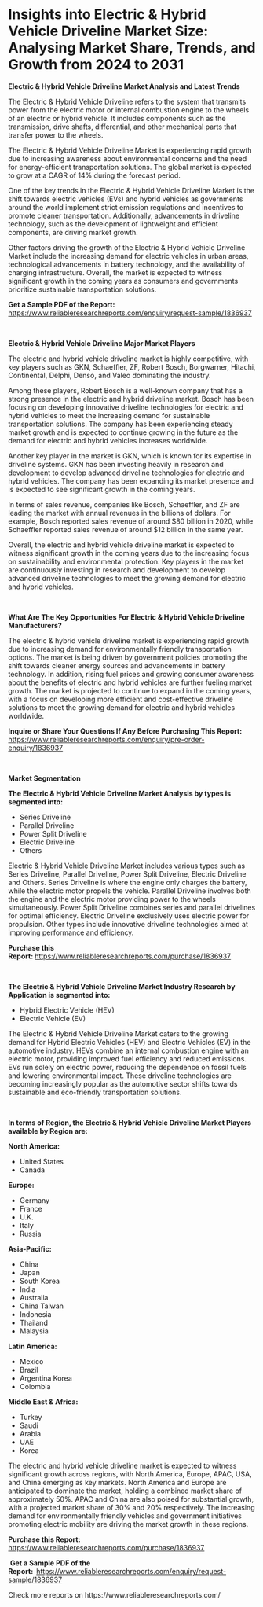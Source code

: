 <p><h1>Insights into Electric & Hybrid Vehicle Driveline Market Size: Analysing Market Share, Trends, and Growth from 2024 to 2031</h1></p><p><strong>Electric & Hybrid Vehicle Driveline Market Analysis and Latest Trends</strong></p>
<p><p>The Electric & Hybrid Vehicle Driveline refers to the system that transmits power from the electric motor or internal combustion engine to the wheels of an electric or hybrid vehicle. It includes components such as the transmission, drive shafts, differential, and other mechanical parts that transfer power to the wheels.</p><p>The Electric & Hybrid Vehicle Driveline Market is experiencing rapid growth due to increasing awareness about environmental concerns and the need for energy-efficient transportation solutions. The global market is expected to grow at a CAGR of 14% during the forecast period.</p><p>One of the key trends in the Electric & Hybrid Vehicle Driveline Market is the shift towards electric vehicles (EVs) and hybrid vehicles as governments around the world implement strict emission regulations and incentives to promote cleaner transportation. Additionally, advancements in driveline technology, such as the development of lightweight and efficient components, are driving market growth.</p><p>Other factors driving the growth of the Electric & Hybrid Vehicle Driveline Market include the increasing demand for electric vehicles in urban areas, technological advancements in battery technology, and the availability of charging infrastructure. Overall, the market is expected to witness significant growth in the coming years as consumers and governments prioritize sustainable transportation solutions.</p></p>
<p><strong>Get a Sample PDF of the Report:&nbsp;</strong> <a href="https://www.reliableresearchreports.com/enquiry/request-sample/1836937">https://www.reliableresearchreports.com/enquiry/request-sample/1836937</a></p>
<p>&nbsp;</p>
<p><strong>Electric & Hybrid Vehicle Driveline Major Market Players</strong></p>
<p><p>The electric and hybrid vehicle driveline market is highly competitive, with key players such as GKN, Schaeffler, ZF, Robert Bosch, Borgwarner, Hitachi, Continental, Delphi, Denso, and Valeo dominating the industry. </p><p>Among these players, Robert Bosch is a well-known company that has a strong presence in the electric and hybrid driveline market. Bosch has been focusing on developing innovative driveline technologies for electric and hybrid vehicles to meet the increasing demand for sustainable transportation solutions. The company has been experiencing steady market growth and is expected to continue growing in the future as the demand for electric and hybrid vehicles increases worldwide.</p><p>Another key player in the market is GKN, which is known for its expertise in driveline systems. GKN has been investing heavily in research and development to develop advanced driveline technologies for electric and hybrid vehicles. The company has been expanding its market presence and is expected to see significant growth in the coming years.</p><p>In terms of sales revenue, companies like Bosch, Schaeffler, and ZF are leading the market with annual revenues in the billions of dollars. For example, Bosch reported sales revenue of around $80 billion in 2020, while Schaeffler reported sales revenue of around $12 billion in the same year.</p><p>Overall, the electric and hybrid vehicle driveline market is expected to witness significant growth in the coming years due to the increasing focus on sustainability and environmental protection. Key players in the market are continuously investing in research and development to develop advanced driveline technologies to meet the growing demand for electric and hybrid vehicles.</p></p>
<p>&nbsp;</p>
<p><strong>What Are The Key Opportunities For Electric & Hybrid Vehicle Driveline Manufacturers?</strong></p>
<p><p>The electric & hybrid vehicle driveline market is experiencing rapid growth due to increasing demand for environmentally friendly transportation options. The market is being driven by government policies promoting the shift towards cleaner energy sources and advancements in battery technology. In addition, rising fuel prices and growing consumer awareness about the benefits of electric and hybrid vehicles are further fueling market growth. The market is projected to continue to expand in the coming years, with a focus on developing more efficient and cost-effective driveline solutions to meet the growing demand for electric and hybrid vehicles worldwide.</p></p>
<p><strong>Inquire or Share Your Questions If Any Before Purchasing This Report:</strong> <a href="https://www.reliableresearchreports.com/enquiry/pre-order-enquiry/1836937">https://www.reliableresearchreports.com/enquiry/pre-order-enquiry/1836937</a></p>
<p>&nbsp;</p>
<p><strong>Market Segmentation</strong></p>
<p><strong>The Electric & Hybrid Vehicle Driveline Market Analysis by types is segmented into:</strong></p>
<p><ul><li>Series Driveline</li><li>Parallel Driveline</li><li>Power Split Driveline</li><li>Electric Driveline</li><li>Others</li></ul></p>
<p><p>Electric & Hybrid Vehicle Driveline Market includes various types such as Series Driveline, Parallel Driveline, Power Split Driveline, Electric Driveline and Others. Series Driveline is where the engine only charges the battery, while the electric motor propels the vehicle. Parallel Driveline involves both the engine and the electric motor providing power to the wheels simultaneously. Power Split Driveline combines series and parallel drivelines for optimal efficiency. Electric Driveline exclusively uses electric power for propulsion. Other types include innovative driveline technologies aimed at improving performance and efficiency.</p></p>
<p><strong>Purchase this Report:&nbsp;</strong><a href="https://www.reliableresearchreports.com/purchase/1836937">https://www.reliableresearchreports.com/purchase/1836937</a></p>
<p>&nbsp;</p>
<p><strong>The Electric & Hybrid Vehicle Driveline Market Industry Research by Application is segmented into:</strong></p>
<p><ul><li>Hybrid Electric Vehicle (HEV)</li><li>Electric Vehicle (EV)</li></ul></p>
<p><p>The Electric & Hybrid Vehicle Driveline Market caters to the growing demand for Hybrid Electric Vehicles (HEV) and Electric Vehicles (EV) in the automotive industry. HEVs combine an internal combustion engine with an electric motor, providing improved fuel efficiency and reduced emissions. EVs run solely on electric power, reducing the dependence on fossil fuels and lowering environmental impact. These driveline technologies are becoming increasingly popular as the automotive sector shifts towards sustainable and eco-friendly transportation solutions.</p></p>
<p>&nbsp;</p>
<p><strong>In terms of Region, the Electric & Hybrid Vehicle Driveline Market Players available by Region are:</strong></p>
<p>
    <p> <strong> North America: </strong>
        <ul>
            <li>United States</li>
            <li>Canada</li>
        </ul>
        </p> 
    <p> <strong> Europe: </strong>
        <ul>
            <li>Germany</li>
            <li>France</li>
            <li>U.K.</li>
            <li>Italy</li>
            <li>Russia</li>
        </ul>
        </p> 
    <p> <strong> Asia-Pacific: </strong>
        <ul>
            <li>China</li>
            <li>Japan</li>
            <li>South Korea</li>
            <li>India</li>
            <li>Australia</li>
            <li>China Taiwan</li>
            <li>Indonesia</li>
            <li>Thailand</li>
            <li>Malaysia</li>
        </ul>
        </p> 
    <p> <strong> Latin America: </strong>
        <ul>
            <li>Mexico</li>
            <li>Brazil</li>
            <li>Argentina Korea</li>
            <li>Colombia</li>
        </ul>
        </p> 
    <p> <strong> Middle East & Africa: </strong>
        <ul>
            <li>Turkey</li>
            <li>Saudi</li>
            <li>Arabia</li>
            <li>UAE</li>
            <li>Korea</li>
        </ul>
    </p>
    </p>
<p><p>The electric and hybrid vehicle driveline market is expected to witness significant growth across regions, with North America, Europe, APAC, USA, and China emerging as key markets. North America and Europe are anticipated to dominate the market, holding a combined market share of approximately 50%. APAC and China are also poised for substantial growth, with a projected market share of 30% and 20% respectively. The increasing demand for environmentally friendly vehicles and government initiatives promoting electric mobility are driving the market growth in these regions.</p></p>
<p><strong>Purchase this Report: </strong><a href="https://www.reliableresearchreports.com/purchase/1836937">https://www.reliableresearchreports.com/purchase/1836937</a></p>
<p>&nbsp;<strong>Get a Sample PDF of the Report:&nbsp;&nbsp;</strong><a href="https://www.reliableresearchreports.com/enquiry/request-sample/1836937">https://www.reliableresearchreports.com/enquiry/request-sample/1836937</a></p>
<p><strong></strong></p>
<p>Check more reports on https://www.reliableresearchreports.com/</p>